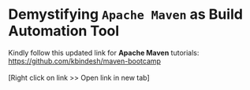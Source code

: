 # Demystifying `Apache Maven` as Build Automation Tool

Kindly follow this updated link for **Apache Maven** tutorials: <br/>
https://github.com/kbindesh/maven-bootcamp <br/><br/>[Right click on link >> Open link in new tab]
